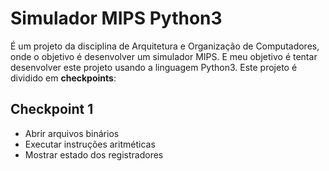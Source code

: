 # Simulador MIPS Python3
É um projeto da disciplina de Arquitetura e Organização de Computadores, onde o objetivo é desenvolver um simulador MIPS. E meu objetivo é tentar desenvolver este projeto usando a linguagem Python3.
Este projeto é dividido em **checkpoints**:
## Checkpoint 1 
* Abrir arquivos binários
* Executar instruções aritméticas
* Mostrar estado dos registradores
